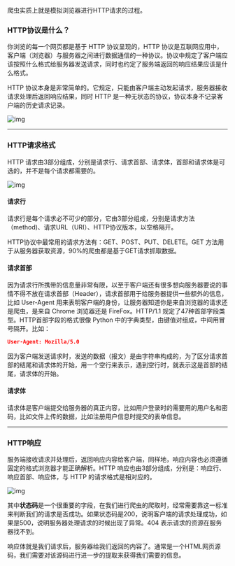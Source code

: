 爬虫实质上就是模拟浏览器进行HTTP请求的过程。

### HTTP协议是什么？

你浏览的每一个网页都是基于 HTTP 协议呈现的，HTTP 协议是互联网应用中，客户端（浏览器）与服务器之间进行数据通信的一种协议。协议中规定了客户端应该按照什么格式给服务器发送请求，同时也约定了服务端返回的响应结果应该是什么格式。 

HTTP 协议本身是非常简单的。它规定，只能由客户端主动发起请求，服务器接收请求处理后返回响应结果，同时 HTTP 是一种无状态的协议，协议本身不记录客户端的历史请求记录。 

![img](http://mmbiz.qpic.cn/mmbiz_jpg/rO1ibUkmNGMkcw5cSTBtVOThaNzeEhyhaoqOjdvf5k8lL3wYhgWaKicYQ9lI7sKATwib7TrCYJodIwaPksCaJcT7A/640?wx_fmt=jpeg&tp=webp&wxfrom=5&wx_lazy=1) 

---

### HTTP请求格式

HTTP 请求由3部分组成，分别是请求行、请求首部、请求体，首部和请求体是可选的，并不是每个请求都需要的。 

![img](http://mmbiz.qpic.cn/mmbiz_jpg/rO1ibUkmNGMkcw5cSTBtVOThaNzeEhyha92nicMMLGiarugYD8gYcvmVibPLEn69ibzz4fibhicTCoJobQmsKCdgzzyaQ/640?wx_fmt=jpeg&tp=webp&wxfrom=5&wx_lazy=1) 

#### 请求行

请求行是每个请求必不可少的部分，它由3部分组成，分别是请求方法（method)、请求URL（URI）、HTTP协议版本，以空格隔开。 

HTTP协议中最常用的请求方法有：GET、POST、PUT、DELETE。GET 方法用于从服务器获取资源，90%的爬虫都是基于GET请求抓取数据。 

#### 请求首部

因为请求行所携带的信息量非常有限，以至于客户端还有很多想向服务器要说的事情不得不放在请求首部（Header），请求首部用于给服务器提供一些额外的信息，比如 User-Agent 用来表明客户端的身份，让服务器知道你是来自浏览器的请求还是爬虫，是来自 Chrome 浏览器还是 FireFox。HTTP/1.1 规定了47种首部字段类型。HTTP首部字段的格式很像 Python 中的字典类型，由键值对组成，中间用冒号隔开。比如： 

```json
User-Agent: Mozilla/5.0
```

因为客户端发送请求时，发送的数据（报文）是由字符串构成的，为了区分请求首部的结尾和请求体的开始，用一个空行来表示，遇到空行时，就表示这是首部的结尾，请求体的开始。 

#### 请求体

请求体是客户端提交给服务器的真正内容，比如用户登录时的需要用的用户名和密码，比如文件上传的数据，比如注册用户信息时提交的表单信息。 

---

### HTTP响应

服务端接收请求并处理后，返回响应内容给客户端，同样地，响应内容也必须遵循固定的格式浏览器才能正确解析。HTTP 响应也由3部分组成，分别是：响应行、响应首部、响应体，与 HTTP 的请求格式是相对应的。 

![img](http://mmbiz.qpic.cn/mmbiz_jpg/rO1ibUkmNGMkcw5cSTBtVOThaNzeEhyhagrBLjdprWsjSqLqZwsP9hMCKuwgO9l95kMqLBQo4ic05IoukK7W5SuQ/640?wx_fmt=jpeg&tp=webp&wxfrom=5&wx_lazy=1) 

其中**状态码**是一个很重要的字段，在我们进行爬虫的爬取时，经常需要靠这一标准来判断我们的请求是否成功。如果状态码是200，说明客户端的请求处理成功，如果是500，说明服务器处理请求的时候出现了异常。404 表示请求的资源在服务器找不到。 

响应体就是我们请求后，服务器给我们返回的内容了。通常是一个HTML网页源码，我们需要对该源码进行进一步的提取来获得我们需要的信息。

